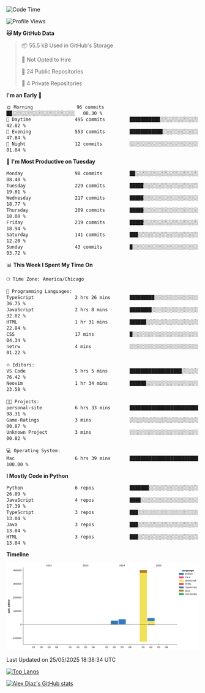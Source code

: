 <!--START_SECTION:waka-->
![Code Time](http://img.shields.io/badge/Code%20Time-48%20hrs%2031%20mins-blue)

![Profile Views](http://img.shields.io/badge/Profile%20Views-14-blue)

**🐱 My GitHub Data** 

> 📦 55.5 kB Used in GitHub's Storage 
 > 
> 🚫 Not Opted to Hire
 > 
> 📜 24 Public Repositories 
 > 
> 🔑 4 Private Repositories 
 > 
**I'm an Early 🐤** 

```text
🌞 Morning                96 commits          ██░░░░░░░░░░░░░░░░░░░░░░░   08.30 % 
🌆 Daytime                495 commits         ███████████░░░░░░░░░░░░░░   42.82 % 
🌃 Evening                553 commits         ████████████░░░░░░░░░░░░░   47.84 % 
🌙 Night                  12 commits          ░░░░░░░░░░░░░░░░░░░░░░░░░   01.04 % 
```
📅 **I'm Most Productive on Tuesday** 

```text
Monday                   98 commits          ██░░░░░░░░░░░░░░░░░░░░░░░   08.48 % 
Tuesday                  229 commits         █████░░░░░░░░░░░░░░░░░░░░   19.81 % 
Wednesday                217 commits         █████░░░░░░░░░░░░░░░░░░░░   18.77 % 
Thursday                 209 commits         █████░░░░░░░░░░░░░░░░░░░░   18.08 % 
Friday                   219 commits         █████░░░░░░░░░░░░░░░░░░░░   18.94 % 
Saturday                 141 commits         ███░░░░░░░░░░░░░░░░░░░░░░   12.20 % 
Sunday                   43 commits          █░░░░░░░░░░░░░░░░░░░░░░░░   03.72 % 
```


📊 **This Week I Spent My Time On** 

```text
🕑︎ Time Zone: America/Chicago

💬 Programming Languages: 
TypeScript               2 hrs 26 mins       █████████░░░░░░░░░░░░░░░░   36.75 % 
JavaScript               2 hrs 8 mins        ████████░░░░░░░░░░░░░░░░░   32.02 % 
HTML                     1 hr 31 mins        ██████░░░░░░░░░░░░░░░░░░░   22.84 % 
CSS                      17 mins             █░░░░░░░░░░░░░░░░░░░░░░░░   04.34 % 
netrw                    4 mins              ░░░░░░░░░░░░░░░░░░░░░░░░░   01.22 % 

🔥 Editors: 
VS Code                  5 hrs 5 mins        ███████████████████░░░░░░   76.42 % 
Neovim                   1 hr 34 mins        ██████░░░░░░░░░░░░░░░░░░░   23.58 % 

🐱‍💻 Projects: 
personal-site            6 hrs 33 mins       █████████████████████████   98.31 % 
Game-Ratings             3 mins              ░░░░░░░░░░░░░░░░░░░░░░░░░   00.87 % 
Unknown Project          3 mins              ░░░░░░░░░░░░░░░░░░░░░░░░░   00.82 % 

💻 Operating System: 
Mac                      6 hrs 39 mins       █████████████████████████   100.00 % 
```

**I Mostly Code in Python** 

```text
Python                   6 repos             ███████░░░░░░░░░░░░░░░░░░   26.09 % 
JavaScript               4 repos             ████░░░░░░░░░░░░░░░░░░░░░   17.39 % 
TypeScript               3 repos             ███░░░░░░░░░░░░░░░░░░░░░░   13.04 % 
Java                     3 repos             ███░░░░░░░░░░░░░░░░░░░░░░   13.04 % 
HTML                     3 repos             ███░░░░░░░░░░░░░░░░░░░░░░   13.04 % 
```



**Timeline**

![Lines of Code chart](https://raw.githubusercontent.com/imloadinqqq/imloadinqqq/main/assets/bar_graph.png)


 Last Updated on 25/05/2025 18:38:34 UTC
<!--END_SECTION:waka-->

[![Top Langs](https://github-readme-stats.vercel.app/api/top-langs/?username=imloadinqqq)](https://github.com/anuraghazra/github-readme-stats)

[![Alex Diaz's GitHub stats](https://github-readme-stats.vercel.app/api?username=imloadinqqq&show_icons=true&theme=gradient)](https://github.com/anuraghazra/github-readme-stats)

